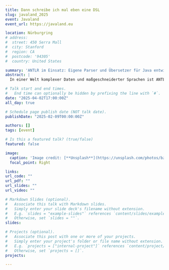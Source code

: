 ```yaml
---
title: Dann schreibe ich mal eben eine DSL
slug: javaland_2025
event: Javaland
event_url: https://javaland.eu

location: Nürburgring
# address:
#  street: 450 Serra Mall
#  city: Stanford
#  region: CA
#  postcode: '94305'
#  country: United States

summary: 'ANTLR im Einsatz: Eigene Parser und Übersetzer für Java entwickeln'
abstract: |
  In einer Welt komplexer Daten und maßgeschneiderter Sprachen ist ANTLR (Another Tool for Language Recognition) ein leistungsstarkes Werkzeug zur Erstellung eigener Parser und Übersetzer. Dieser Vortrag beleuchtet ANTLRs Fähigkeiten zur Entwicklung individueller Grammatiken, zum Parsen strukturierter Dateien und zur Umwandlung dieser Daten in Java-Code. Die Teilnehmenden lernen die Grundlagen von ANTLR kennen, erfahren, wie es in Java-Anwendungen integriert wird, und sehen praxisnahe Code-Beispiele, die veranschaulichen, wie ANTLR zur Verarbeitung von benutzerdefinierten Sprachen genutzt werden kann. Ob für domänenspezifische Sprachen (DSLs) oder die Übersetzung von Altdatenformaten – ANTLR ist ein weiteres Tool, welches zum  Handwerkszeug von EntwicklerInnen gehören sollte, um ihre Programmiermöglichkeiten zu erweitern.

# Talk start and end times.
#   End time can optionally be hidden by prefixing the line with `#`.
date: "2025-04-02T17:00:00Z"
all_day: true

# Schedule page publish date (NOT talk date).
publishDate: "2025-02-09T00:00:00Z"

authors: []
tags: [event]

# Is this a featured talk? (true/false)
featured: false

image:
  caption: 'Image credit: [**Unsplash**](https://unsplash.com/photos/bzdhc5b3Bxs)'
  focal_point: Right

links:
url_code: ""
url_pdf: ""
url_slides: ""
url_video: ""

# Markdown Slides (optional).
#   Associate this talk with Markdown slides.
#   Simply enter your slide deck's filename without extension.
#   E.g. `slides = "example-slides"` references `content/slides/example-slides.md`.
#   Otherwise, set `slides = ""`.
slides: 

# Projects (optional).
#   Associate this post with one or more of your projects.
#   Simply enter your project's folder or file name without extension.
#   E.g. `projects = ["internal-project"]` references `content/project/deep-learning/index.md`.
#   Otherwise, set `projects = []`.
projects:

---
```

